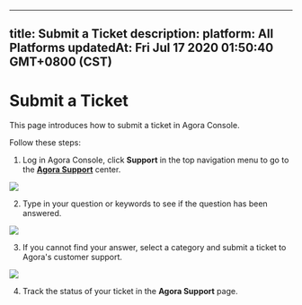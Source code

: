 
---
title: Submit a Ticket
description: 
platform: All Platforms
updatedAt: Fri Jul 17 2020 01:50:40 GMT+0800 (CST)
---
# Submit a Ticket
This page introduces how to submit a ticket in Agora Console.

Follow these steps:

1. Log in Agora Console, click **Support** in the top navigation menu to go to the [**Agora Support**](https://dashboard.agora.io/support) center.

 ![](https://web-cdn.agora.io/docs-files/1594950472415)

2. Type in your question or keywords to see if the question has been answered. 

 ![](https://web-cdn.agora.io/docs-files/1594950486528)

3. If you cannot find your answer, select a category and submit a ticket to Agora's customer support.

 ![](https://web-cdn.agora.io/docs-files/1594950574098)

4. Track the status of your ticket in the **Agora Support** page.
